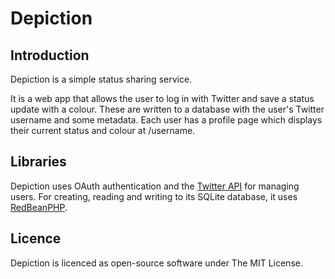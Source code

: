 Depiction
=========

## Introduction

Depiction is a simple status sharing service.

It is a web app that allows the user to log in with Twitter and save a status update with a colour. These are written to a database with the user's Twitter username and some metadata. Each user has a profile page which displays their current status and colour at /username.

## Libraries

Depiction uses OAuth authentication and the [Twitter API]('http://dev.twitter.com/api') for managing users. For creating, reading and writing to its SQLite database, it uses [RedBeanPHP]('http://redbeanphp.com/').

## Licence

Depiction is licenced as open-source software under The MIT License.
